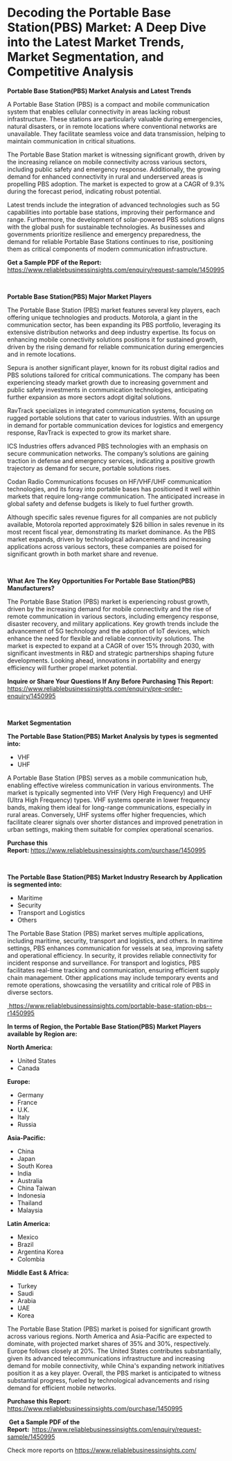 <p><h1>Decoding the Portable Base Station(PBS) Market: A Deep Dive into the Latest Market Trends, Market Segmentation, and Competitive Analysis</h1></p><p><strong>Portable Base Station(PBS) Market Analysis and Latest Trends</strong></p>
<p><p>A Portable Base Station (PBS) is a compact and mobile communication system that enables cellular connectivity in areas lacking robust infrastructure. These stations are particularly valuable during emergencies, natural disasters, or in remote locations where conventional networks are unavailable. They facilitate seamless voice and data transmission, helping to maintain communication in critical situations.</p><p>The Portable Base Station market is witnessing significant growth, driven by the increasing reliance on mobile connectivity across various sectors, including public safety and emergency response. Additionally, the growing demand for enhanced connectivity in rural and underserved areas is propelling PBS adoption. The market is expected to grow at a CAGR of 9.3% during the forecast period, indicating robust potential.</p><p>Latest trends include the integration of advanced technologies such as 5G capabilities into portable base stations, improving their performance and range. Furthermore, the development of solar-powered PBS solutions aligns with the global push for sustainable technologies. As businesses and governments prioritize resilience and emergency preparedness, the demand for reliable Portable Base Stations continues to rise, positioning them as critical components of modern communication infrastructure.</p></p>
<p><strong>Get a Sample PDF of the Report:&nbsp;</strong> <a href="https://www.reliablebusinessinsights.com/enquiry/request-sample/1450995?utm_campaign=2413&utm_medium=2&utm_source=Github&utm_content=ia&utm_term=13022025&utm_id=portable-base-stationpbs">https://www.reliablebusinessinsights.com/enquiry/request-sample/1450995</a></p>
<p>&nbsp;</p>
<p><strong>Portable Base Station(PBS) Major Market Players</strong></p>
<p><p>The Portable Base Station (PBS) market features several key players, each offering unique technologies and products. Motorola, a giant in the communication sector, has been expanding its PBS portfolio, leveraging its extensive distribution networks and deep industry expertise. Its focus on enhancing mobile connectivity solutions positions it for sustained growth, driven by the rising demand for reliable communication during emergencies and in remote locations.</p><p>Sepura is another significant player, known for its robust digital radios and PBS solutions tailored for critical communications. The company has been experiencing steady market growth due to increasing government and public safety investments in communication technologies, anticipating further expansion as more sectors adopt digital solutions.</p><p>RavTrack specializes in integrated communication systems, focusing on rugged portable solutions that cater to various industries. With an upsurge in demand for portable communication devices for logistics and emergency response, RavTrack is expected to grow its market share.</p><p>ICS Industries offers advanced PBS technologies with an emphasis on secure communication networks. The company’s solutions are gaining traction in defense and emergency services, indicating a positive growth trajectory as demand for secure, portable solutions rises.</p><p>Codan Radio Communications focuses on HF/VHF/UHF communication technologies, and its foray into portable bases has positioned it well within markets that require long-range communication. The anticipated increase in global safety and defense budgets is likely to fuel further growth.</p><p>Although specific sales revenue figures for all companies are not publicly available, Motorola reported approximately $26 billion in sales revenue in its most recent fiscal year, demonstrating its market dominance. As the PBS market expands, driven by technological advancements and increasing applications across various sectors, these companies are poised for significant growth in both market share and revenue.</p></p>
<p>&nbsp;</p>
<p><strong>What Are The Key Opportunities For Portable Base Station(PBS) Manufacturers?</strong></p>
<p><p>The Portable Base Station (PBS) market is experiencing robust growth, driven by the increasing demand for mobile connectivity and the rise of remote communication in various sectors, including emergency response, disaster recovery, and military applications. Key growth trends include the advancement of 5G technology and the adoption of IoT devices, which enhance the need for flexible and reliable connectivity solutions. The market is expected to expand at a CAGR of over 15% through 2030, with significant investments in R&D and strategic partnerships shaping future developments. Looking ahead, innovations in portability and energy efficiency will further propel market potential.</p></p>
<p><strong>Inquire or Share Your Questions If Any Before Purchasing This Report:</strong> <a href="https://www.reliablebusinessinsights.com/enquiry/pre-order-enquiry/1450995?utm_campaign=2413&utm_medium=2&utm_source=Github&utm_content=ia&utm_term=13022025&utm_id=portable-base-stationpbs">https://www.reliablebusinessinsights.com/enquiry/pre-order-enquiry/1450995</a></p>
<p>&nbsp;</p>
<p><strong>Market Segmentation</strong></p>
<p><strong>The Portable Base Station(PBS) Market Analysis by types is segmented into:</strong></p>
<p><ul><li>VHF</li><li>UHF</li></ul></p>
<p><p>A Portable Base Station (PBS) serves as a mobile communication hub, enabling effective wireless communication in various environments. The market is typically segmented into VHF (Very High Frequency) and UHF (Ultra High Frequency) types. VHF systems operate in lower frequency bands, making them ideal for long-range communications, especially in rural areas. Conversely, UHF systems offer higher frequencies, which facilitate clearer signals over shorter distances and improved penetration in urban settings, making them suitable for complex operational scenarios.</p></p>
<p><strong>Purchase this Report:&nbsp;</strong><a href="https://www.reliablebusinessinsights.com/purchase/1450995?utm_campaign=2413&utm_medium=2&utm_source=Github&utm_content=ia&utm_term=13022025&utm_id=portable-base-stationpbs">https://www.reliablebusinessinsights.com/purchase/1450995</a></p>
<p>&nbsp;</p>
<p><strong>The Portable Base Station(PBS) Market Industry Research by Application is segmented into:</strong></p>
<p><ul><li>Maritime</li><li>Security</li><li>Transport and Logistics</li><li>Others</li></ul></p>
<p><p>The Portable Base Station (PBS) market serves multiple applications, including maritime, security, transport and logistics, and others. In maritime settings, PBS enhances communication for vessels at sea, improving safety and operational efficiency. In security, it provides reliable connectivity for incident response and surveillance. For transport and logistics, PBS facilitates real-time tracking and communication, ensuring efficient supply chain management. Other applications may include temporary events and remote operations, showcasing the versatility and critical role of PBS in diverse sectors.</p></p>
<p><a href="https://www.reliablebusinessinsights.com/portable-base-station-pbs--r1450995?utm_campaign=2413&utm_medium=2&utm_source=Github&utm_content=ia&utm_term=13022025&utm_id=portable-base-stationpbs">&nbsp;https://www.reliablebusinessinsights.com/portable-base-station-pbs--r1450995</a></p>
<p><strong>In terms of Region, the Portable Base Station(PBS) Market Players available by Region are:</strong></p>
<p>
    <p> <strong> North America: </strong>
        <ul>
            <li>United States</li>
            <li>Canada</li>
        </ul>
        </p> 
    <p> <strong> Europe: </strong>
        <ul>
            <li>Germany</li>
            <li>France</li>
            <li>U.K.</li>
            <li>Italy</li>
            <li>Russia</li>
        </ul>
        </p> 
    <p> <strong> Asia-Pacific: </strong>
        <ul>
            <li>China</li>
            <li>Japan</li>
            <li>South Korea</li>
            <li>India</li>
            <li>Australia</li>
            <li>China Taiwan</li>
            <li>Indonesia</li>
            <li>Thailand</li>
            <li>Malaysia</li>
        </ul>
        </p> 
    <p> <strong> Latin America: </strong>
        <ul>
            <li>Mexico</li>
            <li>Brazil</li>
            <li>Argentina Korea</li>
            <li>Colombia</li>
        </ul>
        </p> 
    <p> <strong> Middle East & Africa: </strong>
        <ul>
            <li>Turkey</li>
            <li>Saudi</li>
            <li>Arabia</li>
            <li>UAE</li>
            <li>Korea</li>
        </ul>
    </p>
    </p>
<p><p>The Portable Base Station (PBS) market is poised for significant growth across various regions. North America and Asia-Pacific are expected to dominate, with projected market shares of 35% and 30%, respectively. Europe follows closely at 20%. The United States contributes substantially, given its advanced telecommunications infrastructure and increasing demand for mobile connectivity, while China's expanding network initiatives position it as a key player. Overall, the PBS market is anticipated to witness substantial progress, fueled by technological advancements and rising demand for efficient mobile networks.</p></p>
<p><strong>Purchase this Report: </strong><a href="https://www.reliablebusinessinsights.com/purchase/1450995?utm_campaign=2413&utm_medium=2&utm_source=Github&utm_content=ia&utm_term=13022025&utm_id=portable-base-stationpbs">https://www.reliablebusinessinsights.com/purchase/1450995</a></p>
<p>&nbsp;<strong>Get a Sample PDF of the Report:&nbsp;&nbsp;</strong><a href="https://www.reliablebusinessinsights.com/enquiry/request-sample/1450995?utm_campaign=2413&utm_medium=2&utm_source=Github&utm_content=ia&utm_term=13022025&utm_id=portable-base-stationpbs">https://www.reliablebusinessinsights.com/enquiry/request-sample/1450995</a></p>
<p><strong></strong></p>
<p>Check more reports on <a href="https://www.reliablebusinessinsights.com/?utm_campaign=2413&utm_medium=2&utm_source=Github&utm_content=ia&utm_term=13022025&utm_id=portable-base-stationpbs">https://www.reliablebusinessinsights.com/</a></p>
